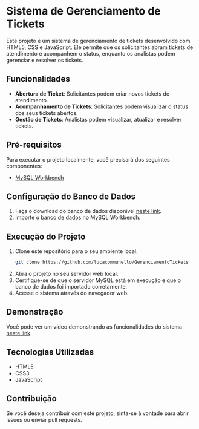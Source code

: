 # Sistema de Gerenciamento de Tickets

Este projeto é um sistema de gerenciamento de tickets desenvolvido com HTML5, CSS e JavaScript. Ele permite que os solicitantes abram tickets de atendimento e acompanhem o status, enquanto os analistas podem gerenciar e resolver os tickets.

## Funcionalidades

- **Abertura de Ticket**: Solicitantes podem criar novos tickets de atendimento.
- **Acompanhamento de Tickets**: Solicitantes podem visualizar o status dos seus tickets abertos.
- **Gestão de Tickets**: Analistas podem visualizar, atualizar e resolver tickets.

## Pré-requisitos

Para executar o projeto localmente, você precisará dos seguintes componentes:

- [MySQL Workbench](https://dev.mysql.com/downloads/workbench/)

## Configuração do Banco de Dados

1. Faça o download do banco de dados disponível [neste link](https://drive.google.com/file/d/163YRFtwNZfOCZrhUnMGEr10nZaRCNx99/view?usp=sharing).
2. Importe o banco de dados no MySQL Workbench.

## Execução do Projeto

1. Clone este repositório para o seu ambiente local.
   ```bash
   git clone https://github.com/lucacommunello/GerenciamentoTickets
   ```
2. Abra o projeto no seu servidor web local.
3. Certifique-se de que o servidor MySQL está em execução e que o banco de dados foi importado corretamente.
4. Acesse o sistema através do navegador web.

## Demonstração

Você pode ver um vídeo demonstrando as funcionalidades do sistema [neste link](https://drive.google.com/file/d/1mXGeLPq523-155i1-uxMfuEdjaENQone/view?usp=sharing).

## Tecnologias Utilizadas

- HTML5
- CSS3
- JavaScript

## Contribuição

Se você deseja contribuir com este projeto, sinta-se à vontade para abrir issues ou enviar pull requests.
